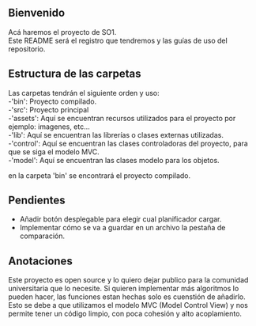 ## Bienvenido

Acá haremos el proyecto de SO1.<br>
Este README será el registro que tendremos y las guías de uso del repositorio.

## Estructura de las carpetas

Las carpetas tendrán el siguiente orden y uso: <br>
-'bin': Proyecto compilado.<br>
-'src': Proyecto principal <br>
    -'assets': Aquí se encuentran recursos utilizados para el proyecto por ejemplo: imagenes, etc...<br>
    -'lib': Aquí se encuentran las librerías o clases externas utilizadas. <br>
    -'control': Aquí se encuentran las clases controladoras del proyecto, para que se siga el modelo MVC.<br>
    -'model': Aquí se encuentran las clases modelo para los objetos.

en la carpeta 'bin' se encontrará el proyecto compilado.<br>

## Pendientes
<ul>
    <li>Añadir botón desplegable para elegir cual planificador cargar.</li>
    <li>Implementar cómo se va a guardar en un archivo la pestaña de comparación.</li>

</ul>

## Anotaciones
Este proyecto es open source y lo quiero dejar publico para la comunidad universitaria que lo necesite.
Si quieren implementar más algoritmos lo pueden hacer, las funciones estan hechas solo es cuenstión de añadirlo.
Esto se debe a que utilizamos el modelo MVC (Model Control View) y nos permite tener un código limpio, con poca cohesión y alto acoplamiento.
